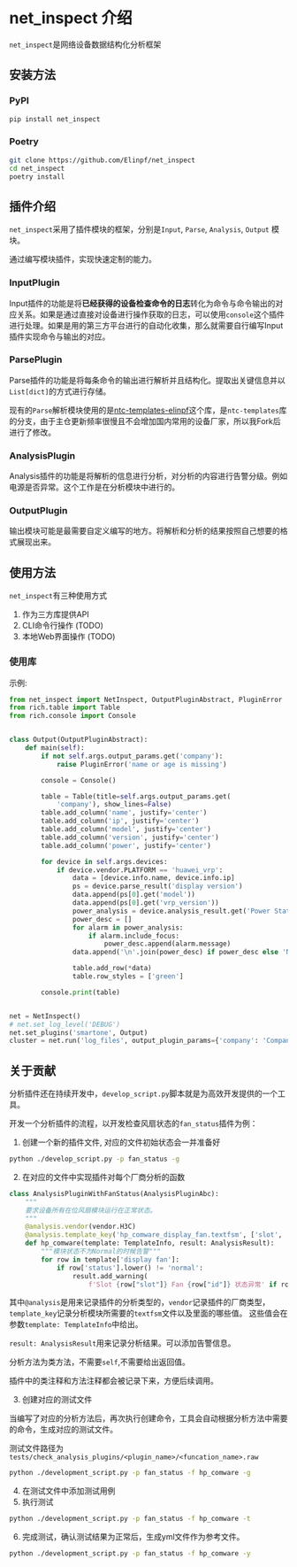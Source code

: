 # net_inspect 介绍

`net_inspect`是网络设备数据结构化分析框架


## 安装方法

### PyPI

```bash
pip install net_inspect
```

### Poetry

```bash
git clone https://github.com/Elinpf/net_inspect
cd net_inspect
poetry install
```

## 插件介绍

`net_inspect`采用了插件模块的框架，分别是`Input`, `Parse`, `Analysis`, `Output` 模块。

通过编写模块插件，实现快速定制的能力。

### InputPlugin

Input插件的功能是将**已经获得的设备检查命令的日志**转化为命令与命令输出的对应关系。如果是通过直接对设备进行操作获取的日志，可以使用`console`这个插件进行处理。如果是用的第三方平台进行的自动化收集，那么就需要自行编写Input插件实现命令与输出的对应。

### ParsePlugin

Parse插件的功能是将每条命令的输出进行解析并且结构化。提取出关键信息并以`List[dict]`的方式进行存储。

现有的`Parse`解析模块使用的是[ntc-templates-elinpf](https://github.com/Elinpf/ntc-templates)这个库，是`ntc-templates`库的分支，由于主仓更新频率很慢且不会增加国内常用的设备厂家，所以我Fork后进行了修改。


### AnalysisPlugin

Analysis插件的功能是将解析的信息进行分析，对分析的内容进行告警分级。例如电源是否异常。这个工作是在分析模块中进行的。

### OutputPlugin

输出模块可能是最需要自定义编写的地方。将解析和分析的结果按照自己想要的格式展现出来。

## 使用方法

`net_inspect`有三种使用方式

1. 作为三方库提供API
2. CLI命令行操作 (TODO)
3. 本地Web界面操作 (TODO)


### 使用库

示例:

```python
from net_inspect import NetInspect, OutputPluginAbstract, PluginError
from rich.table import Table
from rich.console import Console


class Output(OutputPluginAbstract):
    def main(self):
        if not self.args.output_params.get('company'):
            raise PluginError('name or age is missing')

        console = Console()

        table = Table(title=self.args.output_params.get(
            'company'), show_lines=False)
        table.add_column('name', justify='center')
        table.add_column('ip', justify='center')
        table.add_column('model', justify='center')
        table.add_column('version', justify='center')
        table.add_column('power', justify='center')

        for device in self.args.devices:
            if device.vendor.PLATFORM == 'huawei_vrp':
                data = [device.info.name, device.info.ip]
                ps = device.parse_result('display version')
                data.append(ps[0].get('model'))
                data.append(ps[0].get('vrp_version'))
                power_analysis = device.analysis_result.get('Power Status')
                power_desc = []
                for alarm in power_analysis:
                    if alarm.include_focus:
                        power_desc.append(alarm.message)
                data.append('\n'.join(power_desc) if power_desc else 'Normal')

                table.add_row(*data)
                table.row_styles = ['green']

        console.print(table)


net = NetInspect()
# net.set_log_level('DEBUG')
net.set_plugins('smartone', Output)
cluster = net.run('log_files', output_plugin_params={'company': 'Company Name'})
```

## 关于贡献

分析插件还在持续开发中，`develop_script.py`脚本就是为高效开发提供的一个工具。

开发一个分析插件的流程，以开发检查风扇状态的`fan_status`插件为例：

1. 创建一个新的插件文件, 对应的文件初始状态会一并准备好

```bash
python ./develop_script.py -p fan_status -g
```

2. 在对应的文件中实现插件对每个厂商分析的函数

```py
class AnalysisPluginWithFanStatus(AnalysisPluginAbc):
    """
    要求设备所有在位风扇模块运行在正常状态。
    """
    @analysis.vendor(vendor.H3C)
    @analysis.template_key('hp_comware_display_fan.textfsm', ['slot', 'id', 'status'])
    def hp_comware(template: TemplateInfo, result: AnalysisResult):
        """模块状态不为Normal的时候告警"""
        for row in template['display fan']:
            if row['status'].lower() != 'normal':
                result.add_warning(
                    f'Slot {row["slot"]} Fan {row["id"]} 状态异常' if row['slot'] else f'Fan {row["id"]} 状态异常')
```

其中`@analysis`是用来记录插件的分析类型的，`vendor`记录插件的厂商类型，`template_key`记录分析模块所需要的`textfsm`文件以及里面的哪些值。
这些值会在参数`template: TemplateInfo`中给出。

`result: AnalysisResult`用来记录分析结果。可以添加告警信息。

分析方法为类方法，不需要`self`,不需要给出返回值。

插件中的类注释和方法注释都会被记录下来，方便后续调用。

3. 创建对应的测试文件

当编写了对应的分析方法后，再次执行创建命令，工具会自动根据分析方法中需要的命令，生成对应的测试文件。

测试文件路径为`tests/check_analysis_plugins/<plugin_name>/<funcation_name>.raw`

```bash
python ./development_script.py -p fan_status -f hp_comware -g
```

4. 在测试文件中添加测试用例
5. 执行测试

```bash
python ./development_script.py -p fan_status -f hp_comware -t
```

6. 完成测试，确认测试结果为正常后，生成yml文件作为参考文件。

```bash
python ./development_script.py -p fan_status -f hp_comware -y
```

